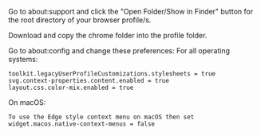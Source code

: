 Go to about:support and click the "Open Folder/Show in Finder" button for the root directory of your browser profile/s.

Download and copy the chrome folder into the profile folder.

Go to about:config and change these preferences:
For all operating systems:

    toolkit.legacyUserProfileCustomizations.stylesheets = true
    svg.context-properties.content.enabled = true
    layout.css.color-mix.enabled = true

On macOS:

    To use the Edge style context menu on macOS then set widget.macos.native-context-menus = false

